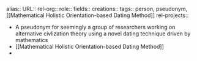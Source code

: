 alias::
URL::
rel-org::
role::
fields::
creations::
tags:: person, pseudonym, [[Mathematical Holistic Orientation-based Dating Method]]
rel-projects::


- A pseudonym for seemingly a group of researchers working on alternative civlization theory using a novel dating technique driven by mathematics
- [[Mathematical Holistic Orientation-based Dating Method]]
-
